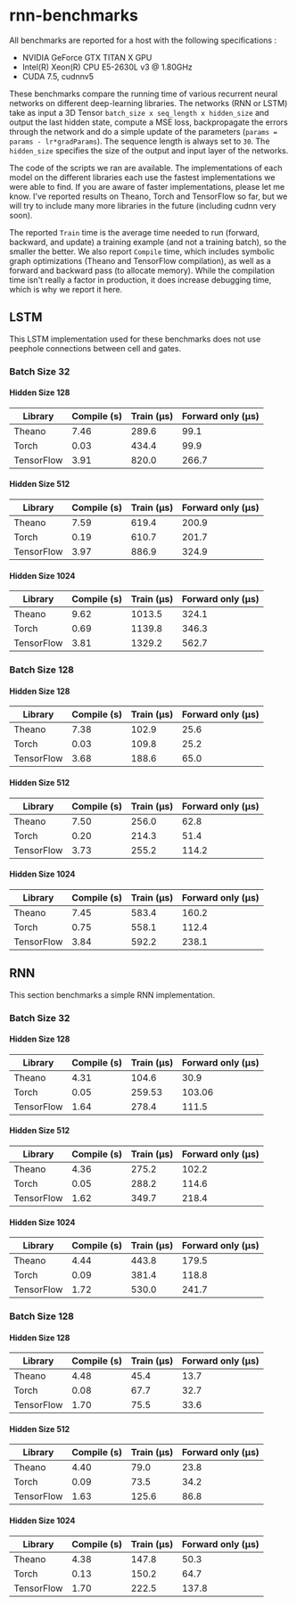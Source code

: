 # rnn-benchmarks

All benchmarks are reported for a host with the following specifications :
   * NVIDIA GeForce GTX TITAN X GPU 
   * Intel(R) Xeon(R) CPU E5-2630L v3 @ 1.80GHz
   * CUDA 7.5, cudnnv5

These benchmarks compare the running time of various recurrent neural networks on different deep-learning libraries.
The networks (RNN or LSTM) take as input a 3D Tensor `batch_size x seq_length x hidden_size`
and output the last hidden state, compute a MSE loss, backpropagate the errors through the network and do a simple update of the parameters (`params = params - lr*gradParams`). 
The sequence length is always set to `30`. 
The `hidden_size` specifies the size of the output and input layer of the networks.

The code of the scripts we ran are available. 
The implementations of each model on the different libraries each use 
the fastest implementations we were able to find. 
If you are aware of faster implementations, please let me know. 
I've reported results on Theano, Torch and TensorFlow so far, but we will try to include many more libraries in the future (including cudnn very soon).

The reported `Train` time is the average time needed to run (forward, backward, and update) a training example (and not a training batch), so the smaller the better.
We also report `Compile` time, which includes symbolic graph optimizations (Theano and TensorFlow compilation), as well as a forward and backward pass (to allocate memory).
While the compilation time isn't really a factor in production, it does increase debugging time, which is why we report it here.

## LSTM

This LSTM implementation used for these benchmarks does not use peephole connections between cell and gates.

### Batch Size 32

#### Hidden Size 128

| Library | Compile (s) | Train (µs) | Forward only (µs) |
| ------------- | ------------- | ------------- | ------------- |
| Theano | 7.46 | 289.6 | 99.1 |
| Torch  | 0.03 | 434.4 | 99.9 |
| TensorFlow | 3.91 | 820.0 | 266.7 |


#### Hidden Size 512

| Library | Compile (s) | Train (µs) | Forward only (µs) |
| ------------- | ------------- | ------------- | ------------- |
| Theano | 7.59 | 619.4 | 200.9 |
| Torch  | 0.19 | 610.7 | 201.7 |
| TensorFlow | 3.97 | 886.9 | 324.9 |


#### Hidden Size 1024

| Library | Compile (s) | Train (µs) | Forward only (µs) |
| ------------- | ------------- | ------------- | ------------- |
| Theano | 9.62 | 1013.5 | 324.1 |
| Torch  | 0.69 | 1139.8 | 346.3 |
| TensorFlow | 3.81 | 1329.2 | 562.7 |


### Batch Size 128

#### Hidden Size 128

| Library | Compile (s) | Train (µs) | Forward only (µs) |
| ------------- | ------------- | ------------- | ------------- |
| Theano | 7.38 | 102.9 | 25.6 |
| Torch  | 0.03 | 109.8 | 25.2 |
| TensorFlow | 3.68 | 188.6 | 65.0 |


#### Hidden Size 512

| Library | Compile (s) | Train (µs) | Forward only (µs) |
| ------------- | ------------- | ------------- | ------------- |
| Theano | 7.50 | 256.0 | 62.8 |
| Torch  | 0.20 | 214.3 | 51.4 |
| TensorFlow | 3.73 | 255.2 | 114.2 |

#### Hidden Size 1024

| Library | Compile (s) | Train (µs) | Forward only (µs) |
| ------------- | ------------- | ------------- | ------------- |
| Theano | 7.45 | 583.4 | 160.2 |
| Torch  | 0.75 | 558.1 | 112.4 |
| TensorFlow | 3.84 | 592.2 | 238.1 |


## RNN

This section benchmarks a simple RNN implementation.

### Batch Size 32

#### Hidden Size 128

| Library | Compile (s) | Train (µs) | Forward only (µs) |
| ------------- | ------------- | ------------- | ------------- |
| Theano | 4.31 | 104.6 | 30.9 |
| Torch  | 0.05 | 259.53 | 103.06 |
| TensorFlow | 1.64 | 278.4 | 111.5 |

#### Hidden Size 512

| Library | Compile (s) | Train (µs) | Forward only (µs) |
| ------------- | ------------- | ------------- | ------------- |
| Theano | 4.36 | 275.2 | 102.2 |
| Torch  | 0.05 | 288.2 | 114.6 |
| TensorFlow | 1.62 | 349.7 | 218.4 |

#### Hidden Size 1024

| Library | Compile (s) | Train (µs) | Forward only (µs) |
| ------------- | ------------- | ------------- | ------------- |
| Theano | 4.44 | 443.8 | 179.5 |
| Torch  | 0.09 | 381.4 | 118.8 |
| TensorFlow | 1.72 | 530.0 | 241.7 |

### Batch Size 128

#### Hidden Size 128

| Library | Compile (s) | Train (µs) | Forward only (µs) |
| ------------- | ------------- | ------------- | ------------- |
| Theano | 4.48 | 45.4 | 13.7 |
| Torch  | 0.08 | 67.7 | 32.7 |
| TensorFlow | 1.70 | 75.5 | 33.6 |

#### Hidden Size 512

| Library | Compile (s) | Train (µs) | Forward only (µs) |
| ------------- | ------------- | ------------- | ------------- |
| Theano | 4.40 | 79.0 | 23.8 |
| Torch  | 0.09 | 73.5 | 34.2 |
| TensorFlow | 1.63 | 125.6 | 86.8 |

#### Hidden Size 1024

| Library | Compile (s) | Train (µs) | Forward only (µs) |
| ------------- | ------------- | ------------- | ------------- |
| Theano | 4.38 | 147.8 | 50.3 |
| Torch  | 0.13 | 150.2 | 64.7 |
| TensorFlow | 1.70 | 222.5 | 137.8 |
